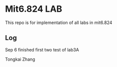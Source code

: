 # Mit6.824 LAB

This repo is for implementation of all labs in mit6.824

## Log

Sep 6
finished first two test of lab3A

Tongkai Zhang
